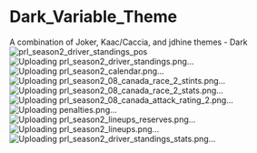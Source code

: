 # Dark_Variable_Theme
A combination of Joker, Kaac/Caccia, and jdhine themes - Dark
![prl_season2_driver_standings_pos](https://github.com/jdhine02/Dark_Variable_Theme/assets/111990188/68ae82af-cabd-474c-90a0-c23a5fd09a55)
![Uploading prl_season2_driver_standings.png…]()
![Uploading prl_season2_calendar.png…]()
![Uploading prl_season2_08_canada_race_2_stints.png…]()
![Uploading prl_season2_08_canada_race_2_stats.png…]()
![Uploading prl_season2_08_canada_attack_rating_2.png…]()
![Uploading penalties.png…]()
![Uploading prl_season2_lineups_reserves.png…]()
![Uploading prl_season2_lineups.png…]()
![Uploading prl_season2_driver_standings_stats.png…]()
